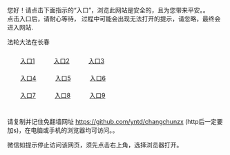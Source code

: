 您好！请点击下面指示的“入口”，浏览此网站是安全的，且为您带来平安。。 <br/>
点击入口后，请耐心等待， 过程中可能会出现无法打开的提示，请忽略，最终会进入网站. </br>

法轮大法在长春<br/>
<div style="padding:10px"><a style="margin:20px" target="_blank" href="https://dncut18h6mhj.cloudfront.net/2Qpsp?cshkzoab" id="ccLink1" rel="nofollow">入口1</a> <a target="_blank" style="margin:20px" href="https://dk8xfzqryj83o.cloudfront.net/2Qpsp?jthfne" id="ccLink2" rel="nofollow">入口2</a> <a style="margin:20px" target="_blank" href="https://d3krbv9fjm5a6n.cloudfront.net/2Qpsp?vvjlzm" id="ccLink3" rel="nofollow">入口3</a></div>

<div style="padding:10px" ><a style="margin:20px" target="_blank" href="https://dncut18h6mhj.cloudfront.net/2Qpsp?cshkzoab" id="ccLink4" rel="nofollow">入口4</a> <a style="margin:20px" href="https://dk8xfzqryj83o.cloudfront.net/2Qpsp?jthfne" target="_blank" id="ccLink5" rel="nofollow">入口5</a> <a style="margin:20px" href="https://d3krbv9fjm5a6n.cloudfront.net/2Qpsp?vvjlzm" target="_blank" id="ccLink6" rel="nofollow">入口6</a></div>

<div style="padding:10px"><a style="margin:20px" target="_blank" href="https://dncut18h6mhj.cloudfront.net/2Qpsp?cshkzoab" id="ccLink7" rel="nofollow">入口7</a> <a style="margin:20px" href="https://dk8xfzqryj83o.cloudfront.net/2Qpsp?jthfne" target="_blank" id="ccLink8" rel="nofollow">入口8</a> <a style="margin:20px" target="_blank" href="https://d3krbv9fjm5a6n.cloudfront.net/2Qpsp?vvjlzm" id="ccLink9" rel="nofollow">入口9</a></div>

<br/>



请复制并记住免翻墙网址 https://github.com/yntd/changchunzx (http后一定要加s)，在电脑或手机的浏览器均可访问。。<br/>

微信如提示停止访问该网页，须先点击右上角，选择浏览器打开。
